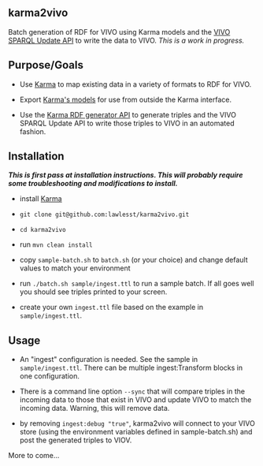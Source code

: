 ## karma2vivo

Batch generation of RDF for VIVO using Karma models and the [VIVO SPARQL Update API](https://wiki.duraspace.org/display/VIVO/The+SPARQL+Update+API) to write the data to VIVO. *This is a work in progress.*

## Purpose/Goals

* Use [Karma](http://www.isi.edu/integration/karma/) to map existing data in a variety of formats to RDF for VIVO.

* Export [Karma's models](https://github.com/usc-isi-i2/Web-Karma/wiki/Modeling-Data) for use from outside the Karma interface. 

* Use the [Karma RDF generator API](https://github.com/usc-isi-i2/Web-Karma/wiki/Batch-Mode-for-RDF-Generation#genericrdfgenerator) to generate triples and the VIVO SPARQL Update API to write those triples to VIVO in an automated fashion.


## Installation

***This is first pass at installation instructions. This will probably require some troubleshooting and modifications to install.***

* install [Karma](https://github.com/usc-isi-i2/Web-Karma/wiki/Installation%3A-Source-Code)

* `git clone git@github.com:lawlesst/karma2vivo.git`
* `cd karma2vivo`

* run `mvn clean install`

* copy `sample-batch.sh` to `batch.sh` (or your choice) and change default values to match your environment

* run `./batch.sh sample/ingest.ttl` to run a sample batch. If all goes well you should see triples printed to your screen.

* create your own `ingest.ttl` file based on the example in `sample/ingest.ttl`.


## Usage

* An "ingest" configuration is needed. See the sample in `sample/ingest.ttl`. There can be multiple ingest:Transform blocks in one configuration.

* There is a command line option `--sync` that will compare triples in the incoming data to those that exist in VIVO and update VIVO to match the incoming data. Warning, this will remove data.

* by removing `ingest:debug "true"`, karma2vivo will connect to your VIVO store (using the environment variables defined in sample-batch.sh) and post the generated triples to VIOV.

More to come...

